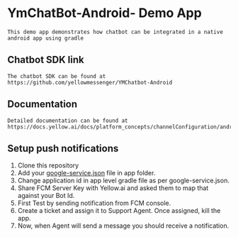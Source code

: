 # YmChatBot-Android- Demo App
    This demo app demonstrates how chatbot can be integrated in a native android app using gradle

## Chatbot SDK link
    The chatbot SDK can be found at https://github.com/yellowmessenger/YMChatbot-Android

## Documentation
    Detailed documentation can be found at https://docs.yellow.ai/docs/platform_concepts/channelConfiguration/android

## Setup push notifications
1. Clone this repository
2. Add your [google-service.json](https://firebase.google.com/docs/cloud-messaging/android/client#add_a_firebase_configuration_file) file in app folder.
3. Change application id in app level gradle file as per google-service.json.
4. Share FCM Server Key with Yellow.ai and asked them to map that against your Bot Id.
5. First Test by sending notification from FCM console.
6. Create a ticket and assign it to Support Agent. Once assigned, kill the app.
7. Now, when Agent will send a message you should receive a notification.
